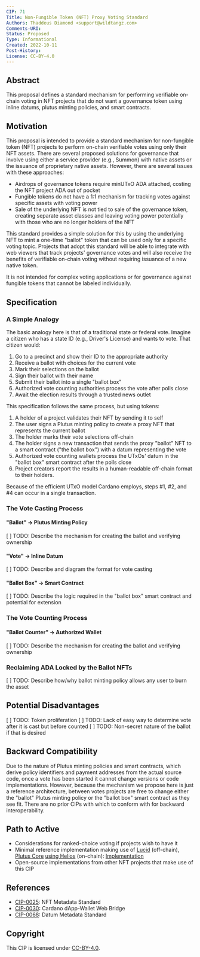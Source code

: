 ```yaml
---
CIP: 71
Title: Non-Fungible Token (NFT) Proxy Voting Standard
Authors: Thaddeus Diamond <support@wildtangz.com>
Comments-URI:
Status: Proposed
Type: Informational
Created: 2022-10-11
Post-History:
License: CC-BY-4.0
---
```


## Abstract

This proposal defines a standard mechanism for performing verifiable on-chain voting in NFT projects that do not want a governance token using inline datums, plutus minting policies, and smart contracts.

## Motivation

This proposal is intended to provide a standard mechanism for non-fungible token (NFT) projects to perform on-chain verifiable votes using only their NFT assets. There are several proposed solutions for governance that involve using either a service provider (e.g., Summon) with native assets or the issuance of proprietary native assets.  However, there are several issues with these approaches:
- Airdrops of governance tokens require minUTxO ADA attached, costing the NFT project ADA out of pocket
- Fungible tokens do not have a 1:1 mechanism for tracking votes against specific assets with voting power
- Sale of the underlying NFT is not tied to sale of the governance token, creating separate asset classes and leaving voting power potentially with those who are no longer holders of the NFT

This standard provides a simple solution for this by using the underlying NFT to mint a one-time "ballot" token that can be used only for a specific voting topic. Projects that adopt this standard will be able to integrate with web viewers that track projects' governance votes and will also receive the benefits of verifiable on-chain voting without requiring issuance of a new native token.

It is not intended for complex voting applications or for governance against fungible tokens that cannot be labeled individually.

## Specification

### A Simple Analogy

The basic analogy here is that of a traditional state or federal vote.  Imagine a citizen who has a state ID (e.g., Driver's License) and wants to vote.  That citizen would:
1. Go to a precinct and show their ID to the appropriate authority
2. Receive a ballot with choices for the current vote
3. Mark their selections on the ballot
4. Sign their ballot with their name
5. Submit their ballot into a single "ballot box"
6. Authorized vote counting authorities process the vote after polls close
7. Await the election results through a trusted news outlet

This specification follows the same process, but using tokens:
1. A holder of a project validates their NFT by sending it to self
2. The user signs a Plutus minting policy to create a proxy NFT that represents the current ballot
3. The holder marks their vote selections off-chain
4. The holder signs a new transaction that sends the proxy "ballot" NFT to a smart contract ("the ballot box") with a datum representing the vote
5. Authorized vote counting wallets process the UTxOs' datum in the "ballot box" smart contract after the polls close
6. Project creators report the results in a human-readable off-chain format to their holders.

Because of the efficient UTxO model Cardano employs, steps #1, #2, and #4 can occur in a single transaction.

### The Vote Casting Process

#### "Ballot" -> Plutus Minting Policy

[ ] TODO: Describe the mechanism for creating the ballot and verifying ownership

#### "Vote" -> Inline Datum

[ ] TODO: Describe and diagram the format for vote casting

#### "Ballot Box" -> Smart Contract

[ ] TODO: Describe the logic required in the "ballot box" smart contract and potential for extension

### The Vote Counting Process

#### "Ballot Counter" -> Authorized Wallet

[ ] TODO: Describe the mechanism for creating the ballot and verifying ownership

### Reclaiming ADA Locked by the Ballot NFTs

[ ] TODO: Describe how/why ballot minting policy allows any user to burn the asset

## Potential Disadvantages

[ ] TODO: Token proliferation
[ ] TODO: Lack of easy way to determine vote after it is cast but before counted
[ ] TODO: Non-secret nature of the ballot if that is desired

## Backward Compatibility

Due to the nature of Plutus minting policies and smart contracts, which derive policy identifiers and payment addresses from the actual source code, once a vote has been started it cannot change versions or code implementations. However, because the mechanism we propose here is just a reference architecture, between votes projects are free to change either the "ballot" Plutus minting policy or the "ballot box" smart contract as they see fit.  There are no prior CIPs with which to conform with for backward interoperability.

## Path to Active

- Considerations for ranked-choice voting if projects wish to have it
- Minimal reference implementation making use of [Lucid](https://github.com/spacebudz/lucid) (off-chain), [Plutus Core](https://github.com/input-output-hk/plutus) [using Helios](https://github.com/Hyperion-BT/Helios) (on-chain): [Implementation](./example/)
- Open-source implementations from other NFT projects that make use of this CIP

## References

- [CIP-0025](https://github.com/cardano-foundation/CIPs/tree/master/CIP-0025): NFT Metadata Standard
- [CIP-0030](https://github.com/cardano-foundation/CIPs/tree/master/CIP-0030): Cardano dApp-Wallet Web Bridge
- [CIP-0068](https://github.com/cardano-foundation/CIPs/tree/master/CIP-0068): Datum Metadata Standard

## Copyright

This CIP is licensed under [CC-BY-4.0](https://creativecommons.org/licenses/by/4.0/legalcode).
